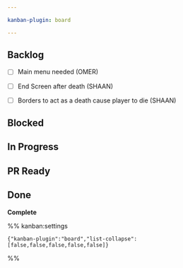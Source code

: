 ```yaml
---

kanban-plugin: board

---
```


## Backlog

- [ ] Main menu needed (OMER)
- [ ] End Screen after death (SHAAN)
- [ ] Borders to act as a death cause player to die (SHAAN)


## Blocked



## In Progress



## PR Ready



## Done

**Complete**




%% kanban:settings
```
{"kanban-plugin":"board","list-collapse":[false,false,false,false,false]}
```
%%